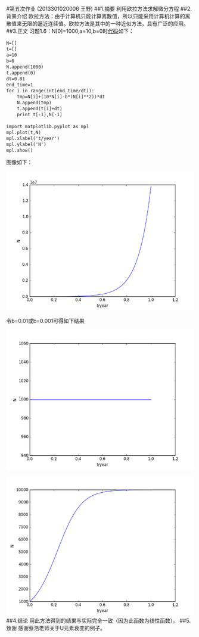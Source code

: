 #第五次作业 (2013301020006 王野)
##1.摘要
利用欧拉方法求解微分方程
##2.背景介绍
欧拉方法：由于计算机只能计算离散值，所以只能采用计算机计算的离散值来无限的逼近连续值。欧拉方法是其中的一种近似方法，具有广泛的应用。
##3.正文
习题1.6：N[0]=1000,a=10,b=0时[代码](https://github.com/Bensmav/computationalphysics_N2013301020006/blob/master/homework5/population.py)如下：
<pre><code>N=[]
t=[]
a=10
b=0
N.append(1000)
t.append(0)
dt=0.01
end_time=1
for i in range(int(end_time/dt)):
	tmp=N[i]+(10*N[i]-b*(N[i]**2))*dt
	N.append(tmp)
	t.append(t[i]+dt)
	print t[-1],N[-1]
	
import matplotlib.pyplot as mpl
mpl.plot(t,N)
mpl.xlabel('t/year')
mpl.ylabel('N')
mpl.show()</code></pre>
图像如下：

![](https://github.com/Bensmav/computationalphysics_N2013301020006/blob/master/homework5/population1.png)

令b=0.01或b=0.001可得如下结果

![b=0.01](https://github.com/Bensmav/computationalphysics_N2013301020006/blob/master/homework5/population2.png)

![b=0.001](https://github.com/Bensmav/computationalphysics_N2013301020006/blob/master/homework5/population3.png)
##4.结论
用此方法得到的结果与实际完全一致（因为此函数为线性函数）。
##5.致谢
感谢蔡浩老师关于U元素衰变的例子。
